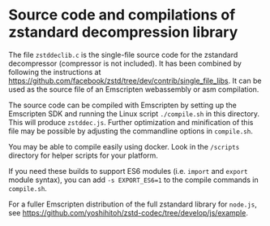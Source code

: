 # Source code and compilations of zstandard decompression library

The file `zstddeclib.c` is the single-file source code for the zstandard decompressor (compressor is not included).
It has been combined by following the instructions at https://github.com/facebook/zstd/tree/dev/contrib/single_file_libs. It can be used as the source file of an Emscripten webassembly or asm compilation.

The source code can be compiled with Emscripten by setting up the Emscripten SDK and running the Linux script `./compile.sh` in this directory. This will produce `zstddec.js`. Further optimization and minification of this file may be possible by adjusting the commandline options in `compile.sh`.

You may be able to compile easily using docker. Look in the `/scripts` directory for helper scripts for your platform.

If you need these builds to support ES6 modules (i.e. `import` and `export` module syntax), you can add `-s EXPORT_ES6=1` to the compile commands in `compile.sh`.

For a fuller Emscripten distribution of the full zstandard library for `node.js`, see https://github.com/yoshihitoh/zstd-codec/tree/develop/js/example.